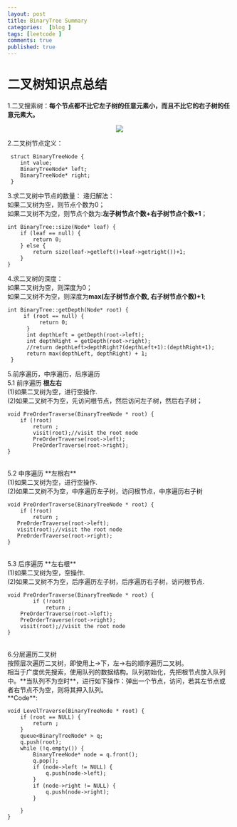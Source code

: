 ```yaml
---
layout: post
title: BinaryTree Summary
categories:  [blog ]
tags: [leetcode ]
comments: true
published: true
---
```

# 二叉树知识点总结
1.二叉搜索树：**每个节点都不比它左子树的任意元素小，而且不比它的右子树的任意元素大。**<br/>
<center>
    <p><img src="http://ww2.sinaimg.cn/large/6add1635gw1f7qi9piv80j20dw09udg4.jpg" align="center"></p>
</center>

2.二叉树节点定义：<br/>

	 struct BinaryTreeNode {
	 	int value;
	 	BinaryTreeNode* left;
	 	BinaryTreeNode* right;
	 }
	 
3.求二叉树中节点的数量：
递归解法：<br/>
如果二叉树为空，则节点个数为0；<br/>
如果二叉树不为空，则节点个数为:**左子树节点个数+右子树节点个数+1**；

    int BinaryTree::size(Node* leaf) {
    	if (leaf == null) {
    		return 0;
    	} else {
    		return size(leaf->getleft()+leaf->getright())+1;
    	}
    }
    
4.求二叉树的深度：<br/>
如果二叉树为空，则深度为0；<br/>
如果二叉树不为空，则深度为**max(左子树节点个数, 右子树节点个数)+1**;

    int BinaryTree::getDepth(Node* root) {
	     if (root == null) {
     	      return 0;  
     	  }
     	  int depthLeft = getDepth(root->left);
     	  int depthRight = getDepth(root->right);
     	  //return depthLeft>depthRight?(depthLeft+1):(depthRight+1);
     	  return max(depthLeft, depthRight) + 1;
	 }
	 
5.前序遍历，中序遍历，后序遍历<br/>
5.1 前序遍历  **根左右**<br/>
(1)如果二叉树为空，进行空操作.<br/>
(2)如果二叉树不为空，先访问根节点，然后访问左子树，然后右子树；<br/>

    void PreOrderTraverse(BinaryTreeNode * root) {
        if (!root)
        	return ;
        	visit(root);//visit the root node
        	PreOrderTraverse(root->left);
        	PreOrderTraverse(root->right);
    } 
   
 <br/>
5.2 中序遍历  **左根右**<br/>
(1)如果二叉树为空，进行空操作.<br/>
(2)如果二叉树不为空，中序遍历左子树，访问根节点，中序遍历右子树<br/>
 
    void PreOrderTraverse(BinaryTreeNode * root) {
    	if (!root)
    		return ;
       PreOrderTraverse(root->left);
       visit(root);//visit the root node
       PreOrderTraverse(root->right);
    }
    
<br/>
5.3 后序遍历  **左右根**<br/>
(1)如果二叉树为空，空操作.<br/>
(2)如果二叉树不为空，后序遍历左子树，后序遍历右子树，访问根节点.<br>

    void PreOrderTraverse(BinaryTreeNode * root) {
    		if (!root)
    			return ;
       	PreOrderTraverse(root->left);
       	PreOrderTraverse(root->right);
       	visit(root);//visit the root node
    }
<br/>
6.分层遍历二叉树<br/>
按照层次遍历二叉树，即使用上->下，左->右的顺序遍历二叉树。<br/>
相当于广度优先搜索，使用队列的数据结构。队列初始化，先把根节点放入队列中。**当队列不为空时**，进行如下操作：弹出一个节点，访问，若其左节点或者右节点不为空，则将其押入队列。<br/>
**Code**:

    void LevelTraverse(BinaryTreeNode * root) {
    	if (root == NULL) {
    		return ;
    	}
    	queue<BinaryTreeNode* > q;
    	q.push(root);
    	while (!q.empty()) {
    		BinaryTreeNode* node = q.front();
    		q.pop();
    		if (node->left != NULL) {
    			q.push(node->left);
    		}
    		if (node->right != NULL) {
    			q.push(node->right);
    		}
    		
    	}
    }



